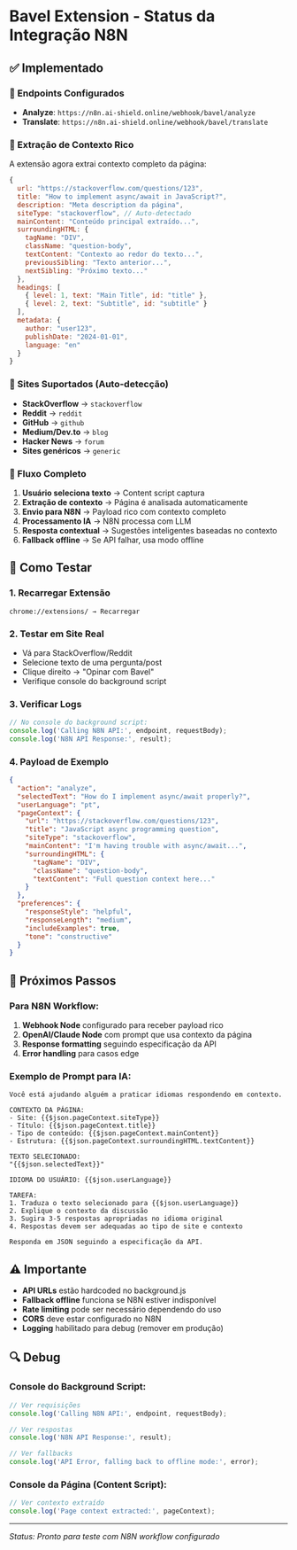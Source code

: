 # Bavel Extension - Status da Integração N8N

## ✅ Implementado

### 🔗 Endpoints Configurados
- **Analyze**: `https://n8n.ai-shield.online/webhook/bavel/analyze`
- **Translate**: `https://n8n.ai-shield.online/webhook/bavel/translate`

### 🧠 Extração de Contexto Rico
A extensão agora extrai contexto completo da página:

```javascript
{
  url: "https://stackoverflow.com/questions/123",
  title: "How to implement async/await in JavaScript?",
  description: "Meta description da página",
  siteType: "stackoverflow", // Auto-detectado
  mainContent: "Conteúdo principal extraído...",
  surroundingHTML: {
    tagName: "DIV",
    className: "question-body",
    textContent: "Contexto ao redor do texto...",
    previousSibling: "Texto anterior...",
    nextSibling: "Próximo texto..."
  },
  headings: [
    { level: 1, text: "Main Title", id: "title" },
    { level: 2, text: "Subtitle", id: "subtitle" }
  ],
  metadata: {
    author: "user123",
    publishDate: "2024-01-01",
    language: "en"
  }
}
```

### 🎯 Sites Suportados (Auto-detecção)
- **StackOverflow** → `stackoverflow`
- **Reddit** → `reddit` 
- **GitHub** → `github`
- **Medium/Dev.to** → `blog`
- **Hacker News** → `forum`
- **Sites genéricos** → `generic`

### 🔄 Fluxo Completo
1. **Usuário seleciona texto** → Content script captura
2. **Extração de contexto** → Página é analisada automaticamente
3. **Envio para N8N** → Payload rico com contexto completo
4. **Processamento IA** → N8N processa com LLM
5. **Resposta contextual** → Sugestões inteligentes baseadas no contexto
6. **Fallback offline** → Se API falhar, usa modo offline

## 🧪 Como Testar

### 1. Recarregar Extensão
```
chrome://extensions/ → Recarregar
```

### 2. Testar em Site Real
- Vá para StackOverflow/Reddit
- Selecione texto de uma pergunta/post
- Clique direito → "Opinar com Bavel"
- Verifique console do background script

### 3. Verificar Logs
```javascript
// No console do background script:
console.log('Calling N8N API:', endpoint, requestBody);
console.log('N8N API Response:', result);
```

### 4. Payload de Exemplo
```json
{
  "action": "analyze",
  "selectedText": "How do I implement async/await properly?",
  "userLanguage": "pt",
  "pageContext": {
    "url": "https://stackoverflow.com/questions/123",
    "title": "JavaScript async programming question",
    "siteType": "stackoverflow",
    "mainContent": "I'm having trouble with async/await...",
    "surroundingHTML": {
      "tagName": "DIV",
      "className": "question-body",
      "textContent": "Full question context here..."
    }
  },
  "preferences": {
    "responseStyle": "helpful",
    "responseLength": "medium",
    "includeExamples": true,
    "tone": "constructive"
  }
}
```

## 🚀 Próximos Passos

### Para N8N Workflow:
1. **Webhook Node** configurado para receber payload rico
2. **OpenAI/Claude Node** com prompt que usa contexto da página
3. **Response formatting** seguindo especificação da API
4. **Error handling** para casos edge

### Exemplo de Prompt para IA:
```
Você está ajudando alguém a praticar idiomas respondendo em contexto.

CONTEXTO DA PÁGINA:
- Site: {{$json.pageContext.siteType}}
- Título: {{$json.pageContext.title}}
- Tipo de conteúdo: {{$json.pageContext.mainContent}}
- Estrutura: {{$json.pageContext.surroundingHTML.textContent}}

TEXTO SELECIONADO:
"{{$json.selectedText}}"

IDIOMA DO USUÁRIO: {{$json.userLanguage}}

TAREFA:
1. Traduza o texto selecionado para {{$json.userLanguage}}
2. Explique o contexto da discussão
3. Sugira 3-5 respostas apropriadas no idioma original
4. Respostas devem ser adequadas ao tipo de site e contexto

Responda em JSON seguindo a especificação da API.
```

## ⚠️ Importante

- **API URLs** estão hardcoded no background.js
- **Fallback offline** funciona se N8N estiver indisponível  
- **Rate limiting** pode ser necessário dependendo do uso
- **CORS** deve estar configurado no N8N
- **Logging** habilitado para debug (remover em produção)

## 🔍 Debug

### Console do Background Script:
```javascript
// Ver requisições
console.log('Calling N8N API:', endpoint, requestBody);

// Ver respostas
console.log('N8N API Response:', result);

// Ver fallbacks
console.log('API Error, falling back to offline mode:', error);
```

### Console da Página (Content Script):
```javascript
// Ver contexto extraído
console.log('Page context extracted:', pageContext);
```

---
*Status: Pronto para teste com N8N workflow configurado*
